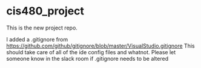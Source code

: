 # cis480_project
This is the new project repo.

I added a .gitignore from https://github.com/github/gitignore/blob/master/VisualStudio.gitignore
This should take care of all of the ide config files and whatnot.
Please let someone know in the slack room if .gitignore needs to be altered
